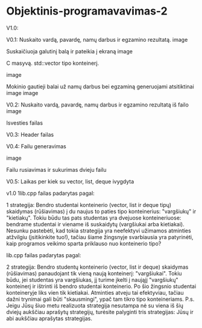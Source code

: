 # Objektinis-programavavimas-2
V1.0:

V0.1: Nuskaito vardą, pavardę, namų darbus ir egzamino rezultatą. image

Suskaičiuoja galutinį balą ir pateikia į ekraną image

C masyvą. std::vector tipo konteinerį.

image

Mokinio gautieji balai už namų darbus bei egzaminą generuojami atsitiktinai image image




V0.2: Nuskaito vardą, pavardę, namų darbus ir egzamino rezultatą iš failo image

Isvesties failas 



V0.3: Header failas







V0.4: Failu generavimas

image

Failu rusiavimas ir sukurimas dvieju failu





V0.5: Laikas per kiek su vector, list, deque ivygdyta

v1.0
1lib.cpp failas padarytas pagal:


1 strategija: Bendro studentai konteinerio (vector, list ir deque tipų) skaidymas (rūšiavimas) į du naujus to paties tipo konteinerius: "vargšiukų" ir "kietiakų". Tokiu būdu tas pats studentas yra dvejuose konteineriuose: bendrame studentai ir viename iš suskaidytų (vargšiukai arba kietiakai). Nesunku pastebėti, kad tokia strategija yra neefektyvi užimamos atminties atžvilgiu (įsitikinkite tuo!), tačiau šiame žingsnyje svarbiausia yra patyrinėti, kaip programos veikimo sparta priklauso nuo konteinerio tipo?

lib.cpp failas padarytas pagal:

2 strategija: Bendro studentų konteinerio (vector, list ir deque) skaidymas (rūšiavimas) panaudojant tik vieną naują konteinerį: "vargšiukai". Tokiu būdu, jei studentas yra vargšiukas, jį turime įkelti į naująjį "vargšiukų" konteinerį ir ištrinti iš bendro studentai konteinerio. Po šio žingsnio studentai konteineryje liks vien tik kietiakai. Atminties atveju tai efektyviau, tačiau dažni trynimai gali būti "skausmingi", ypač tam tikro tipo konteineriams.
P.s. Jeigu Jūsų šiuo metu realizuota strategija nesutampa nė su viena iš šių dviejų aukščiau aprašytų strategijų, turėsite palyginti tris strategijas: Jūsų ir abi aukščiau aprašytas strategijas.
